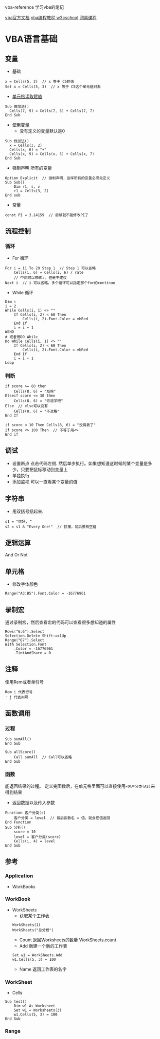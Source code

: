 vba-reference
学习vba的笔记

[vba官方文档](https://docs.microsoft.com/zh-cn/office/vba/api/overview/excel)
[vba编程教程 w3cschool](https://www.w3cschool.cn/excelvba/?)
[网易课程](https://study.163.com/course/courseLearn.htm?courseId=1003088001)

# VBA语言基础
## 变量
* 基础
```
x = Cells(5, 3)  // x 等于 C5的值
Set x = Cells(5, 3)  // x 等于 C5这个单元格对象
```
* [单元格读取赋值](./01单元格读取赋值.xlsm)
```
Sub 做加法()
  Cells(7, 9) = Cells(7, 5) + Cells(7, 7)
End Sub
```
* [使用变量](./02使用变量.xlsm)
    * 没有定义的变量默认是0
```
Sub 做加法()
  x = Cells(3, 2)
  Cells(x, 6) = "+"
  Cells(x, 9) = Cells(x, 5) + Cells(x, 7)
End Sub
```
* 强制声明
所有的变量
```
Option Explicit  // 强制声明，这样所有的变量必须先定义
Sub Sub()
    Dim r1, s, v
    r1 = Cells(3, 2)
End sub
```
* 常量
```
const PI = 3.14159  // 后续就不能修改PI了
```

## 流程控制
### 循环
* For 循环
```
For i = 11 To 20 Step 1  // Step 1 可以省略
    Cells(i, 6) = Cells(i, 6) / rate
    // 中间可以修改i, 但是不建议
Next i  // i 可以省略。多个循环可以指定那个for的continue
```
* While 循环
```
Dim i
i = 2
While Cells(i, 1) <> ""
    If Cells(i, 2) < 60 Then
        Cells(i, 2).Font.Color = vbRed
    End If
    i = i + 1
WEND
# 或者用DO While
Do While Cells(i, 1) <> ""
    If Cells(i, 2) < 60 Then
        Cells(i, 2).Font.Color = vbRed
    End If
    i = i + 1
Loop
```

### 判断
```
if score >= 60 then
    Cells(8, 6) = "及格"
Elseif score <= 30 then
    Cells(8, 6) = "你退学吧"
Else  // else可以没有
    Cells(8, 6) = "不及格"
End If

if score < 10 Then Cells(8, 6) = "没得救了"
if score <> 100 Then  // 不等于用<>
End if
```

## 调试
* 设置断点
点击代码左侧. 然后单步执行。如果想知道这时候的某个变量是多少，只要把鼠标移动到变量上
* 单独执行
* 添加监视
可以一直看某个变量的值

## 字符串
* 用双括号括起来.
```
s1 = "你好, "
s2 = s1 & "Every One!"  // 拼接，前后要有空格
```

## 逻辑运算
And Or Not

## 单元格
* 修改字体颜色
```
Range("A3:B5").Font.Color = -16776961
```

## 录制宏
通过录制宏，然后查看宏的代码可以查看很多想知道的属性
```
Rows("6:6").Select
Selection.Delete Shift:=x1Up
Range("E7").Select
With Selection.Font
    .Color = -16776961
    .TintAndShare = 0
```

## 注释
使用Rem或者单引号
```
Rem i 代表行号
' j 代表列号
```

## 函数调用
### 过程
```
Sub sumAll()
End Sub

Sub allScore()
    Call sumAll  // Call可以省略
End Sub
```
### 函数
能返回结果的过程。 定义完函数后，在单元格里面可以直接使用`=客户分类(A2)`来得到结果
* 返回数据以及传入参数
```
Function 客户分类(s)
    客户分类 = level  // 最后函数名 = 值，就会把值返回
End Function
Sub 分析()
    score = 10
    level = 客户分类(score)
    Cells(i, 4) = level
End Sub
```

## 参考
### Application
* WorkBooks
### WorkBook
* WorkSheets
    * 获取某个工作表
    ```
    WorkSheets(1)
    WorkSheets("总分榜")
    ```
    * Count
    返回Worksheets的数量
    WorkSheets.count
    * Add
    新建一个新的工作表
    ```
    Set w1 = WorkSheets.Add
    w1.Cells(5, 3) = 100
    ```
    * Name
    返回工作表的名字
### WorkSheet
* Cells
```
Sub test()
    Dim w1 As Worksheet
    Set w1 = Worksheets(3)
    w1.Cells(5, 3) = 100
End Sub
```
### Range
